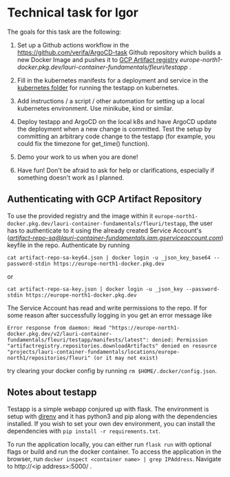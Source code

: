 # Technical task for Igor

The goals for this task are the following:

1. Set up a Github actions workflow in the https://github.com/verifa/ArgoCD-task Github repository which builds a new 
Docker Image and pushes it to [GCP Artifact registry](https://cloud.google.com/artifact-registry/docs) *europe-north1-docker.pkg.dev/lauri-container-fundamentals/fleuri/testapp* .

2. Fill in the kubernetes manifests for a deployment and service in the [kubernetes folder](kubernetes) for running the 
   testapp on kubernetes.   

3. Add instructions / a script / other automation for setting up a local kubernetes environment. Use minikube, kind or
similar.
   
4. Deploy testapp and ArgoCD on the local k8s and have ArgoCD update the deployment when a new change is committed. Test
the setup by committing an arbitrary code change to the testapp (for example, you could fix the timezone for get_time() function).
   
5. Demo your work to us when you are done!

6. Have fun! Don't be afraid to ask for help or clarifications, especially if something doesn't work as I planned.

## Authenticating with GCP Artifact Repository

To use the provided registry and the image within it ``` europe-north1-docker.pkg.dev/lauri-container-fundamentals/fleuri/testapp ```,
the user has to authenticate to it using the already created Service Account's (*artifact-repo-sa@lauri-container-fundamentals.iam.gserviceaccount.com*)
keyfile in the repo. Authenticate by running

    cat artifact-repo-sa-key64.json | docker login -u _json_key_base64 --password-stdin https://europe-north1-docker.pkg.dev
or

    cat artifact-repo-sa-key.json | docker login -u _json_key --password-stdin https://europe-north1-docker.pkg.dev

The Service Account has read and write permissions to the repo. If for some reason after successfully logging in you get
an error message like

    Error response from daemon: Head "https://europe-north1-docker.pkg.dev/v2/lauri-container-fundamentals/fleuri/testapp/manifests/latest": denied: Permission "artifactregistry.repositories.downloadArtifacts" denied on resource "projects/lauri-container-fundamentals/locations/europe-north1/repositories/fleuri" (or it may not exist)

try clearing your docker config by running ``` rm $HOME/.docker/config.json ```. 

## Notes about testapp

Testapp is a simple webapp conjured up with flask. The environment is setup with [direnv](https://direnv.net/) and it has
python3 and pip along with the dependencies installed. If you wish to set your own dev environment, you can install the
dependencies with ```pip install -r requirements.txt```.

To run the application locally, you can either run ```flask run``` with optional flags or build and run the docker container. To access the application in the browser, run ``` docker inspect <container name> | grep IPAddress ```. Navigate to http://\<ip address\>:5000/ .


